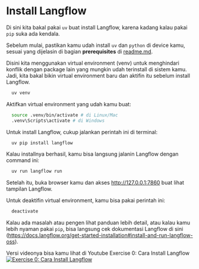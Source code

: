 # Install Langflow

Di sini kita bakal pakai `uv` buat install Langflow, karena kadang kalau pakai `pip` suka ada kendala.

Sebelum mulai, pastikan kamu udah install `uv` dan `python` di device kamu, sesuai yang dijelasin di bagian **prerequisites** di [readme.md](../../readme.md).

Disini kita menggunakan virtual environment (venv) untuk menghindari konflik dengan package lain yang mungkin udah terinstall di sistem kamu. Jadi, kita bakal bikin virtual environment baru dan aktifin itu sebelum install Langflow.
```bash
  uv venv
```
Aktifkan virtual environment yang udah kamu buat:
```bash
  source .venv/bin/activate # di Linux/Mac
  .venv\Scripts\activate # di Windows
```

Untuk install Langflow, cukup jalankan perintah ini di terminal:
```bash
  uv pip install langflow
```

Kalau installnya berhasil, kamu bisa langsung jalanin Langflow dengan command ini:
```bash
  uv run langflow run
```

Setelah itu, buka browser kamu dan akses http://127.0.0.1:7860 buat lihat tampilan Langflow.

Untuk deaktifin virtual environment, kamu bisa pakai perintah ini:
```bash
  deactivate
```

Kalau ada masalah atau pengen lihat panduan lebih detail, atau kalau kamu lebih nyaman pakai `pip`, bisa langsung cek dokumentasi Langflow di sini (https://docs.langflow.org/get-started-installation#install-and-run-langflow-oss).


Versi videonya bisa kamu lihat di Youtube Exercise 0: Cara Install Langflow
[![Exercise 0: Cara Install Langflow](https://img.youtube.com/vi/KPtFHbBm1I4/0.jpg)](https://www.youtube.com/watch?v=KPtFHbBm1I4)
